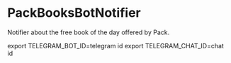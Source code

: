 # PackBooksBotNotifier
Notifier about the free book of the day offered by Pack. 


export TELEGRAM_BOT_ID=telegram id
export TELEGRAM_CHAT_ID=chat id